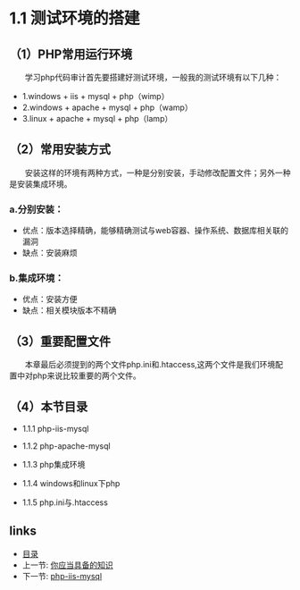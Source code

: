 

# 1.1 测试环境的搭建

## （1）PHP常用运行环境

　　学习php代码审计首先要搭建好测试环境，一般我的测试环境有以下几种：

* 1.windows + iis + mysql + php（wimp）
* 2.windows + apache + mysql + php（wamp）
* 3.linux + apache + mysql + php（lamp）

## （2）常用安装方式

　　安装这样的环境有两种方式，一种是分别安装，手动修改配置文件；另外一种是安装集成环境。

### a.分别安装：

- 优点：版本选择精确，能够精确测试与web容器、操作系统、数据库相关联的漏洞
- 缺点：安装麻烦

### b.集成环境：

- 优点：安装方便
- 缺点：相关模块版本不精确

## （3）重要配置文件

　　本章最后必须提到的两个文件php.ini和.htaccess,这两个文件是我们环境配置中对php来说比较重要的两个文件。

## （4）本节目录

- 1.1.1 php-iis-mysql

- 1.1.2 php-apache-mysql

- 1.1.3 php集成环境

- 1.1.4 windows和linux下php

- 1.1.5 php.ini与.htaccess

## links
   * [目录](<preface.md>)
   * 上一节: [你应当具备的知识](<1.0.md>)
   * 下一节: [php-iis-mysql](<1.1.1.md>)
